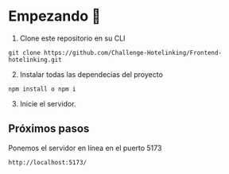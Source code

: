 # Empezando :rocket:
1. Clone este repositorio en su CLI

```
git clone https://github.com/Challenge-Hotelinking/Frontend-hotelinking.git
```
2. Instalar todas las dependecias del proyecto

```
npm install o npm i
```
3. Inicie el servidor.
## Próximos pasos

Ponemos el servidor en línea en el puerto 5173 

```
http://localhost:5173/

```
